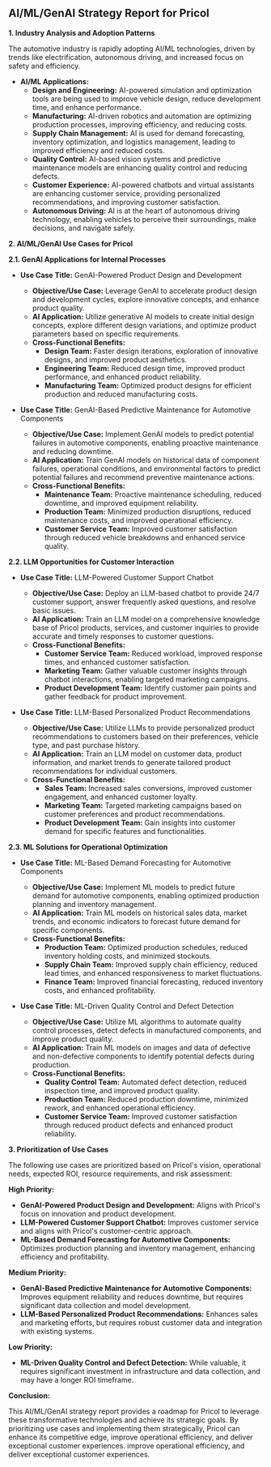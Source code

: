 ## AI/ML/GenAI Strategy Report for Pricol

**1. Industry Analysis and Adoption Patterns**

The automotive industry is rapidly adopting AI/ML technologies, driven by trends like electrification, autonomous driving, and increased focus on safety and efficiency. 

* **AI/ML Applications:**
    * **Design and Engineering:** AI-powered simulation and optimization tools are being used to improve vehicle design, reduce development time, and enhance performance.
    * **Manufacturing:** AI-driven robotics and automation are optimizing production processes, improving efficiency, and reducing costs.
    * **Supply Chain Management:** AI is used for demand forecasting, inventory optimization, and logistics management, leading to improved efficiency and reduced costs.
    * **Quality Control:** AI-based vision systems and predictive maintenance models are enhancing quality control and reducing defects.
    * **Customer Experience:** AI-powered chatbots and virtual assistants are enhancing customer service, providing personalized recommendations, and improving customer satisfaction.
    * **Autonomous Driving:** AI is at the heart of autonomous driving technology, enabling vehicles to perceive their surroundings, make decisions, and navigate safely.

**2. AI/ML/GenAI Use Cases for Pricol**

**2.1. GenAI Applications for Internal Processes**

* **Use Case Title:** GenAI-Powered Product Design and Development
    * **Objective/Use Case:** Leverage GenAI to accelerate product design and development cycles, explore innovative concepts, and enhance product quality.
    * **AI Application:** Utilize generative AI models to create initial design concepts, explore different design variations, and optimize product parameters based on specific requirements.
    * **Cross-Functional Benefits:**
        * **Design Team:** Faster design iterations, exploration of innovative designs, and improved product aesthetics.
        * **Engineering Team:** Reduced design time, improved product performance, and enhanced product reliability.
        * **Manufacturing Team:** Optimized product designs for efficient production and reduced manufacturing costs.

* **Use Case Title:** GenAI-Based Predictive Maintenance for Automotive Components
    * **Objective/Use Case:** Implement GenAI models to predict potential failures in automotive components, enabling proactive maintenance and reducing downtime.
    * **AI Application:** Train GenAI models on historical data of component failures, operational conditions, and environmental factors to predict potential failures and recommend preventive maintenance actions.
    * **Cross-Functional Benefits:**
        * **Maintenance Team:** Proactive maintenance scheduling, reduced downtime, and improved equipment reliability.
        * **Production Team:** Minimized production disruptions, reduced maintenance costs, and improved operational efficiency.
        * **Customer Service Team:** Improved customer satisfaction through reduced vehicle breakdowns and enhanced service quality.

**2.2. LLM Opportunities for Customer Interaction**

* **Use Case Title:** LLM-Powered Customer Support Chatbot
    * **Objective/Use Case:** Deploy an LLM-based chatbot to provide 24/7 customer support, answer frequently asked questions, and resolve basic issues.
    * **AI Application:** Train an LLM model on a comprehensive knowledge base of Pricol products, services, and customer inquiries to provide accurate and timely responses to customer questions.
    * **Cross-Functional Benefits:**
        * **Customer Service Team:** Reduced workload, improved response times, and enhanced customer satisfaction.
        * **Marketing Team:** Gather valuable customer insights through chatbot interactions, enabling targeted marketing campaigns.
        * **Product Development Team:** Identify customer pain points and gather feedback for product improvement.

* **Use Case Title:** LLM-Based Personalized Product Recommendations
    * **Objective/Use Case:** Utilize LLMs to provide personalized product recommendations to customers based on their preferences, vehicle type, and past purchase history.
    * **AI Application:** Train an LLM model on customer data, product information, and market trends to generate tailored product recommendations for individual customers.
    * **Cross-Functional Benefits:**
        * **Sales Team:** Increased sales conversions, improved customer engagement, and enhanced customer loyalty.
        * **Marketing Team:** Targeted marketing campaigns based on customer preferences and product recommendations.
        * **Product Development Team:** Gain insights into customer demand for specific features and functionalities.

**2.3. ML Solutions for Operational Optimization**

* **Use Case Title:** ML-Based Demand Forecasting for Automotive Components
    * **Objective/Use Case:** Implement ML models to predict future demand for automotive components, enabling optimized production planning and inventory management.
    * **AI Application:** Train ML models on historical sales data, market trends, and economic indicators to forecast future demand for specific components.
    * **Cross-Functional Benefits:**
        * **Production Team:** Optimized production schedules, reduced inventory holding costs, and minimized stockouts.
        * **Supply Chain Team:** Improved supply chain efficiency, reduced lead times, and enhanced responsiveness to market fluctuations.
        * **Finance Team:** Improved financial forecasting, reduced inventory costs, and enhanced profitability.

* **Use Case Title:** ML-Driven Quality Control and Defect Detection
    * **Objective/Use Case:** Utilize ML algorithms to automate quality control processes, detect defects in manufactured components, and improve product quality.
    * **AI Application:** Train ML models on images and data of defective and non-defective components to identify potential defects during production.
    * **Cross-Functional Benefits:**
        * **Quality Control Team:** Automated defect detection, reduced inspection time, and improved product quality.
        * **Production Team:** Reduced production downtime, minimized rework, and enhanced operational efficiency.
        * **Customer Service Team:** Improved customer satisfaction through reduced product defects and enhanced product reliability.

**3. Prioritization of Use Cases**

The following use cases are prioritized based on Pricol's vision, operational needs, expected ROI, resource requirements, and risk assessment:

**High Priority:**

* **GenAI-Powered Product Design and Development:** Aligns with Pricol's focus on innovation and product development.
* **LLM-Powered Customer Support Chatbot:** Improves customer service and aligns with Pricol's customer-centric approach.
* **ML-Based Demand Forecasting for Automotive Components:** Optimizes production planning and inventory management, enhancing efficiency and profitability.

**Medium Priority:**

* **GenAI-Based Predictive Maintenance for Automotive Components:** Improves equipment reliability and reduces downtime, but requires significant data collection and model development.
* **LLM-Based Personalized Product Recommendations:** Enhances sales and marketing efforts, but requires robust customer data and integration with existing systems.

**Low Priority:**

* **ML-Driven Quality Control and Defect Detection:** While valuable, it requires significant investment in infrastructure and data collection, and may have a longer ROI timeframe.

**Conclusion:**

This AI/ML/GenAI strategy report provides a roadmap for Pricol to leverage these transformative technologies and achieve its strategic goals. By prioritizing use cases and implementing them strategically, Pricol can enhance its competitive edge, improve operational efficiency, and deliver exceptional customer experiences.
 improve operational efficiency, and deliver exceptional customer experiences.